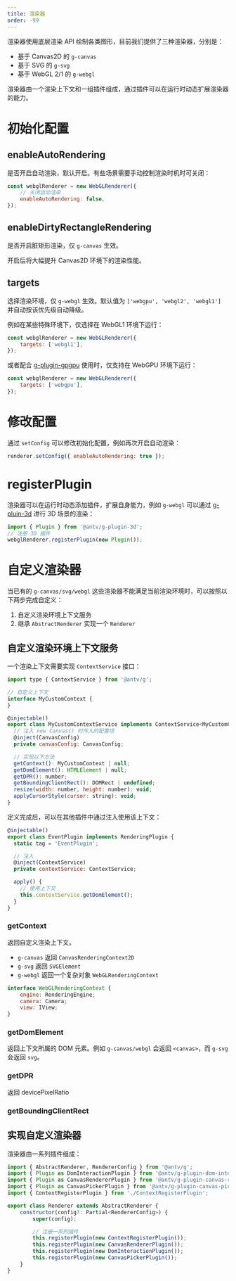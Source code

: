 ```yaml
---
title: 渲染器
order: -99
---
```


渲染器使用底层渲染 API 绘制各类图形，目前我们提供了三种渲染器，分别是：

-   基于 Canvas2D 的 `g-canvas`
-   基于 SVG 的 `g-svg`
-   基于 WebGL 2/1 的 `g-webgl`

渲染器由一个渲染上下文和一组插件组成，通过插件可以在运行时动态扩展渲染器的能力。

# 初始化配置

## enableAutoRendering

是否开启自动渲染，默认开启。有些场景需要手动控制渲染时机时可关闭：

```js
const webglRenderer = new WebGLRenderer({
    // 关闭自动渲染
    enableAutoRendering: false,
});
```

## enableDirtyRectangleRendering

是否开启脏矩形渲染，仅 `g-canvas` 生效。

开启后将大幅提升 Canvas2D 环境下的渲染性能。

## targets

选择渲染环境，仅 `g-webgl` 生效。默认值为 `['webgpu', 'webgl2', 'webgl1']` 并自动按该优先级自动降级。

例如在某些特殊环境下，仅选择在 WebGL1 环境下运行：

```js
const webglRenderer = new WebGLRenderer({
    targets: ['webgl1'],
});
```

或者配合 [g-plugin-gpgpu](/zh/docs/plugins/gpgpu) 使用时，仅支持在 WebGPU 环境下运行：

```js
const webglRenderer = new WebGLRenderer({
    targets: ['webgpu'],
});
```

# 修改配置

通过 `setConfig` 可以修改初始化配置，例如再次开启自动渲染：

```js
renderer.setConfig({ enableAutoRendering: true });
```

# registerPlugin

渲染器可以在运行时动态添加插件，扩展自身能力，例如 `g-webgl` 可以通过 [g-pluin-3d](/zh/docs/plugins/3d) 进行 3D 场景的渲染：

```js
import { Plugin } from '@antv/g-plugin-3d';
// 注册 3D 插件
webglRenderer.registerPlugin(new Plugin());
```

# 自定义渲染器

当已有的 `g-canvas/svg/webgl` 这些渲染器不能满足当前渲染环境时，可以按照以下两步完成自定义：

1. 自定义渲染环境上下文服务
2. 继承 `AbstractRenderer` 实现一个 `Renderer`

## 自定义渲染环境上下文服务

一个渲染上下文需要实现 `ContextService` 接口：

```js
import type { ContextService } from '@antv/g';

// 自定义上下文
interface MyCustomContext {
}

@injectable()
export class MyCustomContextService implements ContextService<MyCustomContext> {
  // 注入 new Canvas() 时传入的配置项
  @inject(CanvasConfig)
  private canvasConfig: CanvasConfig;

  // 实现以下方法
  getContext(): MyCustomContext | null;
  getDomElement(): HTMLElement | null;
  getDPR(): number;
  getBoundingClientRect(): DOMRect | undefined;
  resize(width: number, height: number): void;
  applyCursorStyle(cursor: string): void;
}
```

定义完成后，可以在其他插件中通过注入使用该上下文：

```js
@injectable()
export class EventPlugin implements RenderingPlugin {
  static tag = 'EventPlugin';

  // 注入
  @inject(ContextService)
  private contextService: ContextService;

  apply() {
    // 使用上下文
    this.contextService.getDomElement();
  }
}
```

### getContext

返回自定义渲染上下文。

-   `g-canvas` 返回 `CanvasRenderingContext2D`
-   `g-svg` 返回 `SVGElement`
-   `g-webgl` 返回一个复杂对象 `WebGLRenderingContext`

```js
interface WebGLRenderingContext {
    engine: RenderingEngine;
    camera: Camera;
    view: IView;
}
```

### getDomElement

返回上下文所属的 DOM 元素。例如 `g-canvas/webgl` 会返回 `<canvas>`，而 `g-svg` 会返回 `svg`。

### getDPR

返回 devicePixelRatio

### getBoundingClientRect

## 实现自定义渲染器

渲染器由一系列插件组成：

```js
import { AbstractRenderer, RendererConfig } from '@antv/g';
import { Plugin as DomInteractionPlugin } from '@antv/g-plugin-dom-interaction';
import { Plugin as CanvasRendererPlugin } from '@antv/g-plugin-canvas-renderer';
import { Plugin as CanvasPickerPlugin } from '@antv/g-plugin-canvas-picker';
import { ContextRegisterPlugin } from './ContextRegisterPlugin';

export class Renderer extends AbstractRenderer {
    constructor(config?: Partial<RendererConfig>) {
        super(config);

        // 注册一系列插件
        this.registerPlugin(new ContextRegisterPlugin());
        this.registerPlugin(new CanvasRendererPlugin());
        this.registerPlugin(new DomInteractionPlugin());
        this.registerPlugin(new CanvasPickerPlugin());
    }
}
```

